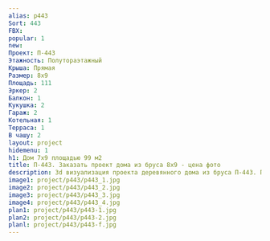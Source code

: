```yaml
---
alias: p443
Sort: 443
FBX: 
popular: 1
new: 
Проект: П-443
Этажность: Полутораэтажный
Крыша: Прямая
Размер: 8х9
Площадь: 111
Эркер: 2
Балкон: 1
Кукушка: 2
Гараж: 2
Котельная: 1
Терраса: 1
В чашу: 2
layout: project
hidemenu: 1
h1: Дом 7x9 площадью 99 м2
title: П-443. Заказать проект дома из бруса 8х9 - цена фото
description: 3d визуализация проекта деревянного дома из бруса П-443. Площадь 111 м2, размер 8х9. Вы можете внести любые изменения в проект.
image1: project/p443/p443_1.jpg
image2: project/p443/p443_2.jpg
image3: project/p443/p443_3.jpg
image4: project/p443/p443_4.jpg
plan1: project/p443/p443-1.jpg
plan2: project/p443/p443-2.jpg
planl: project/p443/p443-f.jpg
---
```

